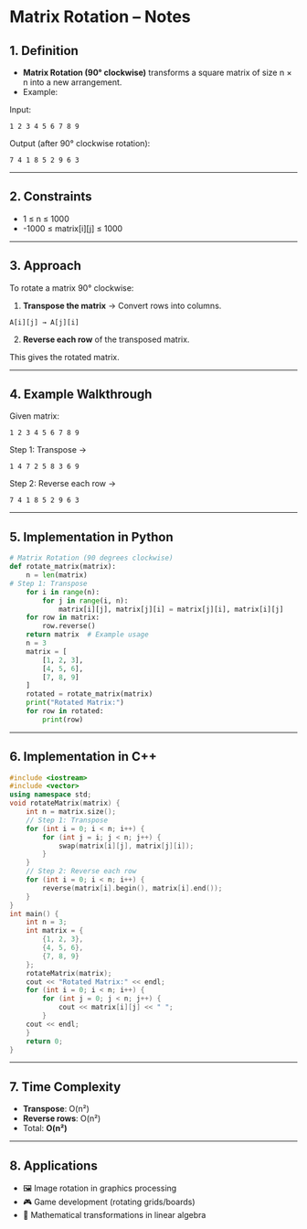 # Matrix Rotation – Notes

## 1. Definition

- **Matrix Rotation (90° clockwise)** transforms a square matrix of size n × n into a new arrangement.
- Example:

Input:

```
1 2 3 4 5 6 7 8 9
```

Output (after 90° clockwise rotation):

```
7 4 1 8 5 2 9 6 3
```

---

## 2. Constraints

- 1 ≤ n ≤ 1000
- -1000 ≤ matrix[i][j] ≤ 1000

---

## 3. Approach

To rotate a matrix 90° clockwise:

1. **Transpose the matrix** → Convert rows into columns.
```
A[i][j] → A[j][i]
```
2. **Reverse each row** of the transposed matrix.

This gives the rotated matrix.

---

## 4. Example Walkthrough

Given matrix:

```
1 2 3 4 5 6 7 8 9
```

Step 1: Transpose →

```
1 4 7 2 5 8 3 6 9
```

Step 2: Reverse each row →

```
7 4 1 8 5 2 9 6 3
```

---

## 5. Implementation in Python

```python
# Matrix Rotation (90 degrees clockwise)  
def rotate_matrix(matrix):     
	n = len(matrix)          
# Step 1: Transpose     
	for i in range(n):         
		for j in range(i, n):             
			matrix[i][j], matrix[j][i] = matrix[j][i], matrix[i][j]          # Step 2: Reverse each row     
	for row in matrix:         
		row.reverse()          
	return matrix  # Example usage 
	n = 3 
	matrix = [     
		[1, 2, 3],     
		[4, 5, 6],     
		[7, 8, 9] 
	]  
	rotated = rotate_matrix(matrix) 
	print("Rotated Matrix:") 
	for row in rotated:     
		print(row)
```

---

## 6. Implementation in C++

```c++
#include <iostream> 
#include <vector> 
using namespace std;  
void rotateMatrix(matrix) {     
	int n = matrix.size();          
	// Step 1: Transpose     
	for (int i = 0; i < n; i++) {         
		for (int j = i; j < n; j++) {             
			swap(matrix[i][j], matrix[j][i]);         
		}     
	}          
	// Step 2: Reverse each row     
	for (int i = 0; i < n; i++) {         
		reverse(matrix[i].begin(), matrix[i].end());     
	} 
}  
int main() {     
	int n = 3;     
	int matrix = {         
		{1, 2, 3},         
		{4, 5, 6},         
		{7, 8, 9}     
	};          
	rotateMatrix(matrix);          
	cout << "Rotated Matrix:" << endl;     
	for (int i = 0; i < n; i++) {         
		for (int j = 0; j < n; j++) {             
			cout << matrix[i][j] << " ";         
		}         
	cout << endl;     
	}          
	return 0; 
}
```

---

## 7. Time Complexity

- **Transpose**: O(n²)
- **Reverse rows**: O(n²)
- Total: **O(n²)**

---

## 8. Applications

- 🖼 Image rotation in graphics processing
- 🎮 Game development (rotating grids/boards)
- 🔢 Mathematical transformations in linear algebra